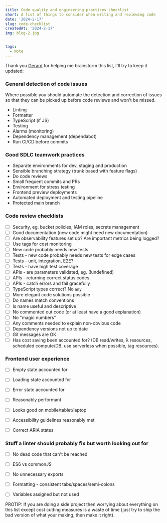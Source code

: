 ```yaml
---
title: Code quality and engineering practices checklist
short: A list of things to consider when writing and reviewing code 
date: '2024-2-17'
slug: code-checklist
createdAt: '2024-2-17'
img: blog-2.jpg


tags:
  - Note
---
```


Thank you [Gerard](https://www.linkedin.com/in/gerardpslowey) for helping me brainstorm this list, I'll try to keep it updated:

### General detection of code issues
Where possible you should automate the detection and correction of issues so that they can be picked up before code reviews and won't be missed.

- Linting 
- Formatter
- TypeScript (if JS)
- Testing 
- Alarms (monitoring)
- Dependency management (dependabot)
- Run CI/CD before commits

### Good SDLC teamwork practices 
- Separate environments for dev, staging and production
- Sensible branching strategy (trunk based with feature flags)
- Do code reviews
- Small frequent commits and PRs
- Environment for stress testing
- Frontend preview deployments
- Automated deployment and testing pipeline
- Protected main branch


### Code review checklists 
- [ ] Security, eg. bucket policies, IAM roles, secrets management
- [ ] Good documentation (new code might need new documentation)
- [ ] Are observability features set up? Are important metrics being logged? 
- [ ] Use tags for cost monitoring 
- [ ] New code probably needs new tests
- [ ] Tests - new code probably needs new tests for edge cases
- [ ] Tests - unit, integration, E2E?
- [ ] Tests - have high test coverage
- [ ] APIs - are parameters validated, eg. (!undefined)
- [ ] APIs - returning correct status codes
- [ ] APIs - catch errors and fail gracefully
- [ ] TypeScript types correct? No `any`
- [ ] More elegant code solutions possible
- [ ] Do names match conventions 
- [ ] Is name useful and descriptive
- [ ] No commented out code (or at least have a good explanation)
- [ ] No "magic numbers"
- [ ] Any comments needed to explain non-obvious code
- [ ] Dependency versions not up to date
- [ ] Git messages are OK
- [ ] Has cost saving been accounted for? (DB read/writes, ƛ resources, scheduled compute/DB, use serverless when possible, tag resources). 

### Frontend user experience
- [ ] Empty state accounted for
- [ ] Loading state accounted for 
- [ ] Error state accounted for 
- [ ] Reasonably performant
- [ ] Looks good on mobile/tablet/laptop
- [ ] Accessibility guidelines reasonably met
- [ ] Correct ARIA states 


### Stuff a linter should probably fix but worth looking out for
- [ ] No dead code that can't be reached
- [ ] ES6 vs commonJS
- [ ] No unnecessary exports 
- [ ] Formatting - consistent tabs/spaces/semi-colons
- [ ] Variables assigned but not used


PROTIP: If you are doing a side project then worrying about everything on this list except cost cutting measures is a waste of time (just try to ship the bad version of what your making, then make it right).